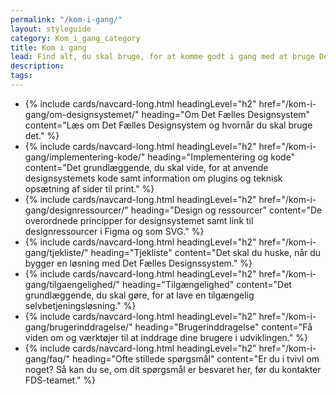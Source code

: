 ```yaml
---
permalink: "/kom-i-gang/"
layout: styleguide
category: Kom_i_gang_category
title: Kom i gang
lead: Find alt, du skal bruge, for at komme godt i gang med at bruge Det Fælles Designsystem til din myndigheds selvbetjeningsløsninger.
description:
tags:
---
```


<ul class="card-row mt-8">
    <li>
        {% include cards/navcard-long.html headingLevel="h2"
        href="/kom-i-gang/om-designsystemet/"
        heading="Om Det Fælles Designsystem" 
        content="Læs om Det Fælles Designsystem og hvornår du skal bruge det." 
        %}
    </li>
    <li>
        {% include cards/navcard-long.html headingLevel="h2"
        href="/kom-i-gang/implementering-kode/"
        heading="Implementering og kode" 
        content="Det grundlæggende, du skal vide, for at anvende designsystemets kode samt information om plugins og teknisk opsætning af sider til print." 
        %}
    </li>
    <li>
        {% include cards/navcard-long.html headingLevel="h2"
        href="/kom-i-gang/designressourcer/"
        heading="Design og ressourcer" 
        content="De overordnede principper for designsystemet samt link til designressourcer i Figma og som SVG." 
        %}
    </li>
    <li>
        {% include cards/navcard-long.html headingLevel="h2"
        href="/kom-i-gang/tjekliste/"
        heading="Tjekliste" 
        content="Det skal du huske, når du bygger en løsning med Det Fælles Designssystem." 
        %}
    </li>
    <li>
        {% include cards/navcard-long.html headingLevel="h2"
        href="/kom-i-gang/tilgaengelighed/"
        heading="Tilgængelighed" 
        content="Det grundlæggende, du skal gøre, for at lave en tilgængelig selvbetjeningsløsning." 
        %}
    </li>
    <li>
        {% include cards/navcard-long.html headingLevel="h2"
        href="/kom-i-gang/brugerinddragelse/"
        heading="Brugerinddragelse" 
        content="Få viden om og værktøjer til at inddrage dine brugere i udviklingen." 
        %}
    </li>
    <li>
        {% include cards/navcard-long.html headingLevel="h2"
        href="/kom-i-gang/faq/"
        heading="Ofte stillede spørgsmål" 
        content="Er du i tvivl om noget? Så kan du se, om dit spørgsmål er besvaret her, før du kontakter FDS-teamet." 
        %}
    </li>
</ul>
